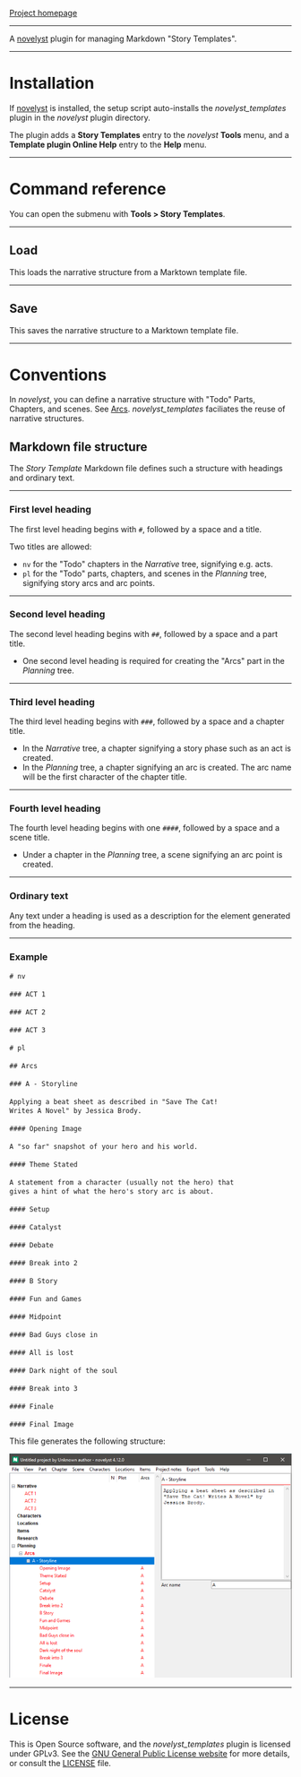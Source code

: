 [Project homepage](https://peter88213.github.io/novelyst_templates)

--- 

A [novelyst](https://peter88213.github.io/novelyst/) plugin for managing Markdown "Story Templates". 

---

# Installation

If [novelyst](https://peter88213.github.io/novelyst/) is installed, the setup script auto-installs the *novelyst_templates* plugin in the *novelyst* plugin directory.

The plugin adds a **Story Templates** entry to the *novelyst* **Tools** menu, and a **Template plugin Online Help** entry to the **Help** menu. 

---

# Command reference

You can open the submenu with **Tools > Story Templates**.

---

## Load

This loads the narrative structure from a Marktown template file. 

---

## Save

This saves the narrative structure to a Marktown template file. 

---

# Conventions

In *novelyst*, you can define a narrative structure with "Todo" Parts, Chapters, and scenes. See [Arcs](https://peter88213.github.io/novelyst/help/arcs). *novelyst_templates* faciliates the reuse of narrative structures.

## Markdown file structure

The *Story Template* Markdown file defines such a structure with headings and ordinary text.

---

### First level heading

The first level heading begins with `#`, followed by a space and a title. 

Two titles are allowed:
- `nv` for the "Todo" chapters in the *Narrative* tree, signifying e.g. acts.
- `pl` for the "Todo" parts, chapters, and scenes in the *Planning* tree, signifying story arcs and arc points.

---

### Second level heading

The second level heading begins with `##`, followed by a space and a part title. 

- One second level heading is required for creating the "Arcs" part in the *Planning* tree.

---

### Third level heading

The third level heading begins with `###`, followed by a space and a chapter title. 

- In the *Narrative* tree, a chapter signifying a story phase such as an act is created. 
- In the *Planning* tree, a chapter signifying an arc is created. The arc name will be the first character of the chapter title.

---

### Fourth level heading

The fourth level heading begins with one `####`, followed by a space and a scene title. 

- Under a chapter in the *Planning* tree, a scene signifying an arc point is created.

---

### Ordinary text

Any text under a heading is used as a description for the element generated from the heading.

---

### Example

```
# nv

### ACT 1

### ACT 2

### ACT 3

# pl

## Arcs

### A - Storyline

Applying a beat sheet as described in "Save The Cat!
Writes A Novel" by Jessica Brody.

#### Opening Image

A "so far" snapshot of your hero and his world.

#### Theme Stated

A statement from a character (usually not the hero) that
gives a hint of what the hero's story arc is about. 

#### Setup

#### Catalyst

#### Debate

#### Break into 2

#### B Story

#### Fun and Games

#### Midpoint

#### Bad Guys close in

#### All is lost

#### Dark night of the soul

#### Break into 3

#### Finale

#### Final Image

```

This file generates the following structure:

![Screenshot](Screenshots/structure01.png)

---

# License

This is Open Source software, and the *novelyst_templates* plugin is licensed under GPLv3. See the
[GNU General Public License website](https://www.gnu.org/licenses/gpl-3.0.en.html) for more
details, or consult the [LICENSE](https://github.com/peter88213/novelyst_templates/blob/main/LICENSE) file.
